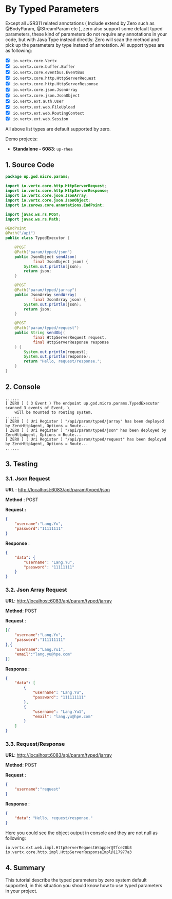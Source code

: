 # By Typed Parameters

Except all JSR311 related annotations \( Include extend by Zero such as @BodyParam, @StreamParam etc \), zero also
support some default typed parameters, these kind of parameters do not require any annotations in your code, but with
Java Type instead directly. Zero will scan the method and pick up the parameters by type instead of annotation. All
support types are as following:

* [x] `io.vertx.core.Vertx`
* [x] `io.vertx.core.buffer.Buffer`
* [x] `io.vertx.core.eventbus.EventBus`
* [x] `io.vertx.core.http.HttpServerRequest`
* [x] `io.vertx.core.http.HttpServerResponse`
* [x] `io.vertx.core.json.JsonArray`
* [x] `io.vertx.core.json.JsonObject`
* [x] `io.vertx.ext.auth.User`
* [x] `io.vertx.ext.web.FileUpload`
* [x] `io.vertx.ext.web.RoutingContext`
* [x] `io.vertx.ext.web.Session`

All above list types are default supported by zero.

Demo projects:

* **Standalone - 6083**: `up-rhea`

## 1. Source Code

```java
package up.god.micro.params;

import io.vertx.core.http.HttpServerRequest;
import io.vertx.core.http.HttpServerResponse;
import io.vertx.core.json.JsonArray;
import io.vertx.core.json.JsonObject;
import io.zerows.core.annotations.EndPoint;

import javax.ws.rs.POST;
import javax.ws.rs.Path;

@EndPoint
@Path("/api")
public class TypedExecutor {

    @POST
    @Path("param/typed/json")
    public JsonObject sendJson(
            final JsonObject json) {
        System.out.println(json);
        return json;
    }

    @POST
    @Path("param/typed/jarray")
    public JsonArray sendArray(
            final JsonArray json) {
        System.out.println(json);
        return json;
    }

    @POST
    @Path("param/typed/request")
    public String sendObj(
            final HttpServerRequest request,
            final HttpServerResponse response
    ) {
        System.out.println(request);
        System.out.println(response);
        return "Hello, request/response.";
    }
}
```

## 2. Console

```shell
......
[ ZERO ] ( 3 Event ) The endpoint up.god.micro.params.TypedExecutor scanned 3 events of Event, \
    will be mounted to routing system.
......
[ ZERO ] ( Uri Register ) "/api/param/typed/jarray" has been deployed by ZeroHttpAgent, Options = Route...
[ ZERO ] ( Uri Register ) "/api/param/typed/json" has been deployed by ZeroHttpAgent, Options = Route...
[ ZERO ] ( Uri Register ) "/api/param/typed/request" has been deployed by ZeroHttpAgent, Options = Route...
......
```

## 3. Testing

### 3.1. Json Request

**URL** : [http://localhost:6083/api/param/typed/json](http://localhost:6083/api/param/typed/json)

**Method** : POST

**Request :**

```json
{
    "username":"Lang.Yu",
    "password":"11111111"
}
```

**Response** :

```json
{
    "data": {
        "username": "Lang.Yu",
        "password": "11111111"
    }
}
```

### 3.2. Json Array Request

**URL**: [http://localhost:6083/api/param/typed/jarray](http://localhost:6083/api/param/typed/jarray)

**Method**: POST

**Request** :

```json
[{
    "username":"Lang.Yu",
    "password":"111111111"
},{
    "username":"Lang.Yu1",
    "email":"lang.yu@hpe.com"
}]
```

**Response** :

```json
{
    "data": [
        {
            "username": "Lang.Yu",
            "password": "111111111"
        },
        {
            "username": "Lang.Yu1",
            "email": "lang.yu@hpe.com"
        }
    ]
}
```

### 3.3. Request/Response

**URL**: [http://localhost:6083/api/param/typed/jarray](http://localhost:6083/api/param/typed/jarray)

**Method**: POST

**Request** :

```json
{
    "username":"request"
}
```

**Response** :

```json
{
    "data": "Hello, request/response."
}
```

Here you could see the object output in console and they are not null as following:

```shell
io.vertx.ext.web.impl.HttpServerRequestWrapper@7fce20b3
io.vertx.core.http.impl.HttpServerResponseImpl@117977a3
```

## 4. Summary

This tutorial describe the typed parameters by zero system default supported, in this situation you should know how to
use typed parameters in your project.

